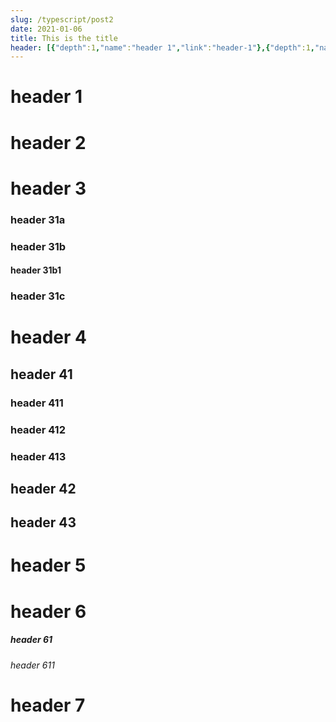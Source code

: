 ```yaml
---
slug: /typescript/post2
date: 2021-01-06
title: This is the title
header: [{"depth":1,"name":"header 1","link":"header-1"},{"depth":1,"name":"header 2","link":"header-2"},{"depth":1,"name":"header 3","link":"header-3"},{"depth":3,"name":"header 31a","link":"header-31a"},{"depth":3,"name":"header 31b","link":"header-31b"},{"depth":4,"name":"header 31b1","link":"header-31b1"},{"depth":3,"name":"header 31c","link":"header-31c"},{"depth":1,"name":"header 4","link":"header-4"},{"depth":2,"name":"header 41","link":"header-41"},{"depth":3,"name":"header 411","link":"header-411"},{"depth":3,"name":"header 412","link":"header-412"},{"depth":3,"name":"header 413","link":"header-413"},{"depth":2,"name":"header 42","link":"header-42"},{"depth":2,"name":"header 43","link":"header-43"},{"depth":1,"name":"header 5","link":"header-5"},{"depth":1,"name":"header 6","link":"header-6"},{"depth":5,"name":"header 61","link":"header-61"},{"depth":6,"name":"header 611","link":"header-611"},{"depth":1,"name":"header 7","link":"header-7"}]
---
```


# header 1
# header 2
# header 3
### header 31a
### header 31b
#### header 31b1
### header 31c
# header 4
## header 41
### header 411
### header 412
### header 413
## header 42
## header 43
# header 5
# header 6
##### header 61
###### header 611
# header 7

